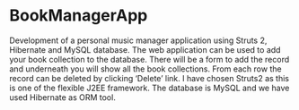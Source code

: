 BookManagerApp
==============

Development of a personal music manager application using Struts 2, 
Hibernate and MySQL database. The web application can be used to add 
your book collection to the database. There will be a form to add 
the record and underneath you will show all the book collections. 
From each row the record can be deleted by clicking ‘Delete’ link. I 
have chosen Struts2 as this is one of the flexible J2EE framework. 
The database is MySQL and we have used Hibernate as ORM tool.
